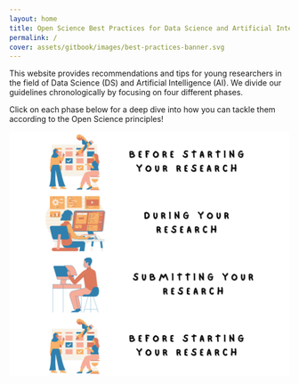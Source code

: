 ```yaml
---
layout: home
title: Open Science Best Practices for Data Science and Artificial Intelligence
permalink: /
cover: assets/gitbook/images/best-practices-banner.svg
---
```


This website provides recommendations and tips for young researchers in the field of Data Science
(DS) and Artificial Intelligence (AI). We divide our guidelines chronologically by focusing on four different phases.

Click on each phase below for a deep dive into how you can tackle them according to the Open Science principles!


<a href="/jekyll-gitbook/jekyll/2019-04-27-before_research.html"><img src="assets/gitbook/images/before.svg"
     alt=""
     style="float: left; margin-right: 10px;" /></a>

<a href="/jekyll-gitbook/jekyll/2019-04-28-during_research.html"><img src="assets/gitbook/images/during.svg"
     alt=""
     style="float: left; margin-right: 10px;" /></a>

<a href="/jekyll-gitbook/jekyll/2019-04-29-submitting.html"><img src="assets/gitbook/images/submit.svg"
     alt=""
     style="float: left; margin-right: 10px;" /></a>

<a href="/jekyll-gitbook/jekyll/2021-08-10-publishing.html"><img src="assets/gitbook/images/before.svg"
     alt=""
     style="float: left; margin-right: 10px;" /></a>
